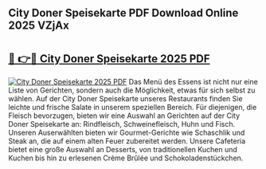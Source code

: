 ## City Doner Speisekarte PDF Download Online 2025 VZjAx

# <h2><a href="http://gc7pyi.nevu.top/?p=City+Doner+Speisekarte">🔗 👉🔴 City Doner Speisekarte 2025 PDF</a></h2>

[![City Doner Speisekarte 2025 PDF](https://i.imgur.com/dBaPXMq.png)](http://gc7pyi.nevu.top/?p=City+Doner+Speisekarte)
Das Menü des Essens ist nicht nur eine Liste von Gerichten, sondern auch die Möglichkeit, etwas für sich selbst zu wählen. Auf der City Doner Speisekarte unseres Restaurants finden Sie leichte und frische Salate in unserem speziellen Bereich. Für diejenigen, die Fleisch bevorzugen, bieten wir eine Auswahl an Gerichten auf der City Doner Speisekarte an: Rindfleisch, Schweinefleisch, Huhn und Fisch. Unseren Auserwählten bieten wir Gourmet-Gerichte wie Schaschlik und Steak an, die auf einem alten Feuer zubereitet werden. Unsere Cafeteria bietet eine große Auswahl an Desserts, von traditionellen Kuchen und Kuchen bis hin zu erlesenen Crème Brûlée und Schokoladenstückchen.
